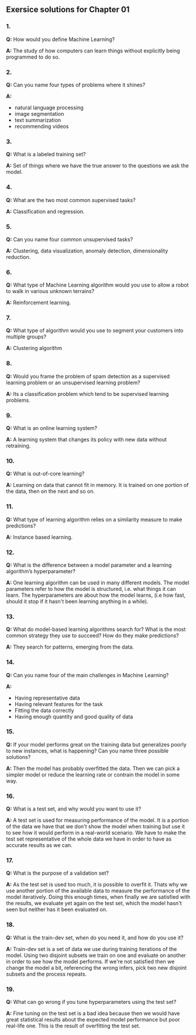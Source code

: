 ## Exersice solutions for Chapter 01

### 1.
**Q:**
How would you define Machine Learning?

**A:** 
The study of how computers can learn things without explicitly being programmed to do so.

### 2.
**Q:**
Can you name four types of problems where it shines?

**A:**
* natural language processing
* image segmentation
* text summarization
* recommending videos

### 3.
**Q:**
What is a labeled training set?

**A:**
Set of things where we have the true answer to the questions we ask the model.

### 4.
**Q:**
What are the two most common supervised tasks?

**A:**
Classification and regression.

### 5.
**Q:**
Can you name four common unsupervised tasks?

**A:**
Clustering, data visualization, anomaly detection, dimensionality reduction.

### 6.
**Q:**
What type of Machine Learning algorithm would you use to allow a robot to walk in various unknown terrains?

**A:**
Reinforcement learning.

### 7.
**Q:**
What type of algorithm would you use to segment your customers into multiple groups?

**A:**
Clustering algorithm

### 8.
**Q:**
Would you frame the problem of spam detection as a supervised learning problem or an unsupervised learning problem?

**A:**
Its a classification problem which tend to be supervised learning problems.  

### 9.
**Q:**
What is an online learning system?

**A:**
A learning system that changes its policy with new data without retraining. 

### 10.
**Q:**
What is out-of-core learning?

**A:**
Learning on data that cannot fit in memory. It is trained on one portion of the data, then on the next and so on.

### 11.
**Q:**
What type of learning algorithm relies on a similarity measure to make predictions?

**A:**
Instance based learning.

### 12.
**Q:**
What is the difference between a model parameter and a learning algorithm’s hyperparameter?

**A:**
One learning algorithm can be used in many different models. The model parameters refer to how the model is structured, i.e. what things it can learn. The hyperparameters are about how the model learns, (i.e how fast, should it stop if it hasn't been learning anything in a while). 

### 13.
**Q:**
What do model-based learning algorithms search for? What is the most common strategy they use to succeed? How do they make predictions?

**A:**
They search for patterns, emerging from the data.  

### 14.
**Q:**
Can you name four of the main challenges in Machine Learning?

**A:**
* Having representative data
* Having relevant features for the task
* Fitting the data correctly
* Having enough quantity and good quality of data

### 15.
**Q:**
If your model performs great on the training data but generalizes poorly to new instances, what is happening? Can you name three possible solutions?

**A:**
Then the model has probably overfitted the data. Then we can pick a simpler model or reduce the learning rate or contrain the model in some way.

### 16.
**Q:**
What is a test set, and why would you want to use it?

**A:**
A test set is used for measuring performance of the model. It is a portion of the data we have that we don't show the model when training but use it to see how it would perform in a real-world scenario. We have to make the test set representative of the whole data we have in order to have as accurate results as we can. 

### 17.
**Q:**
What is the purpose of a validation set?

**A:**
As the test set is used too much, it is possible to overfit it. Thats why we use another portion of the available data to measure the performance of the model iteratively. Doing this enough times, when finally we are satisfied with the results, we evaluate yet again on the test set, which the model hasn't seen but neither has it been evaluated on.

### 18.
**Q:**
What is the train-dev set, when do you need it, and how do you use it?

**A:**
Train-dev set is a set of data we use during training iterations of the model. Using two disjoint subsets we train on one and evaluate on another in order to see how the model performs. If we're not satisfied then we change the model a bit, referencing the wrong infers, pick two new disjoint subsets and the process repeats.

### 19.
**Q:**
What can go wrong if you tune hyperparameters using the test set?

**A:**
Fine tuning on the test set is a bad idea because then we would have great statistical results about the expected model performance but poor real-life one. This is the result of overfitting the test set.